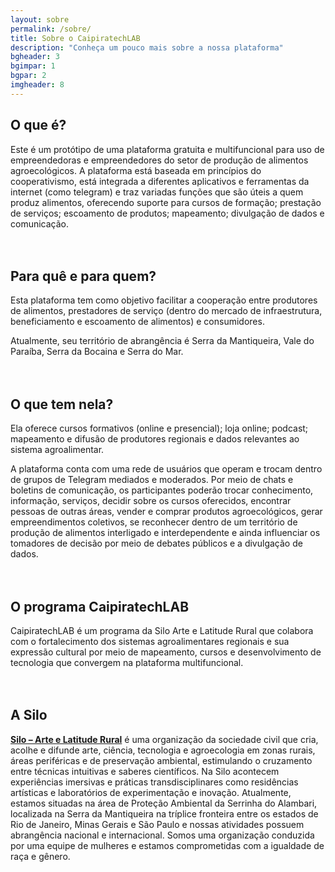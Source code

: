 ```yaml
---
layout: sobre
permalink: /sobre/
title: Sobre o CaipiratechLAB
description: "Conheça um pouco mais sobre a nossa plataforma"
bgheader: 3
bgimpar: 1
bgpar: 2 
imgheader: 8 
---
```



## O que é?

Este é um protótipo de uma plataforma gratuita e multifuncional para uso de empreendedoras e empreendedores do setor de produção de alimentos agroecológicos. A plataforma está baseada em princípios do cooperativismo, está integrada a diferentes aplicativos e ferramentas da internet (como telegram) e traz variadas funções que são úteis a quem produz alimentos, oferecendo suporte para cursos de formação; prestação de serviços; escoamento de produtos; mapeamento; divulgação de dados e comunicação. 
<br><br><br>



## Para quê e para quem?

Esta plataforma tem como objetivo facilitar a cooperação entre produtores de alimentos, prestadores de serviço (dentro do mercado de infraestrutura, beneficiamento e escoamento de alimentos) e consumidores. 

Atualmente, seu território de abrangência é Serra da Mantiqueira, Vale do Paraíba, Serra da Bocaina e Serra do Mar. 
<br><br><br>



## O que tem nela?

Ela oferece cursos formativos (online e presencial); loja online; podcast; mapeamento e difusão de produtores regionais e dados relevantes ao sistema agroalimentar. 

A plataforma conta com uma rede de usuários que operam e trocam dentro de grupos de Telegram mediados e moderados. Por meio de chats e boletins de comunicação, os participantes poderão trocar conhecimento, informação, serviços, decidir sobre os cursos oferecidos, encontrar pessoas de outras áreas, vender e comprar produtos agroecológicos, gerar empreendimentos coletivos, se reconhecer dentro de um território de produção de alimentos interligado e interdependente e ainda influenciar os tomadores de decisão por meio de debates públicos e a divulgação de dados.
<br><br><br>



## O programa CaipiratechLAB

CaipiratechLAB é um programa da Silo Arte e Latitude Rural que colabora com o fortalecimento dos sistemas agroalimentares regionais e sua expressão cultural por meio de mapeamento, cursos e desenvolvimento de tecnologia que convergem na plataforma multifuncional. 
<br><br><br>



## A Silo

**[Silo – Arte e Latitude Rural](https://silo.org.br/)** é uma organização da sociedade civil que cria, acolhe e difunde arte, ciência, tecnologia e agroecologia em zonas rurais, áreas periféricas e de preservação ambiental, estimulando o cruzamento entre técnicas intuitivas e saberes científicos. Na Silo acontecem experiências imersivas e práticas transdisciplinares como residências artísticas e laboratórios de experimentação e inovação. Atualmente, estamos situadas na área de Proteção Ambiental da Serrinha do Alambari, localizada na Serra da Mantiqueira na tríplice fronteira entre os estados de Rio de Janeiro, Minas Gerais e São Paulo e nossas atividades possuem abrangência nacional e internacional. Somos uma organização conduzida por uma equipe de mulheres e estamos comprometidas com a igualdade de raça e gênero.